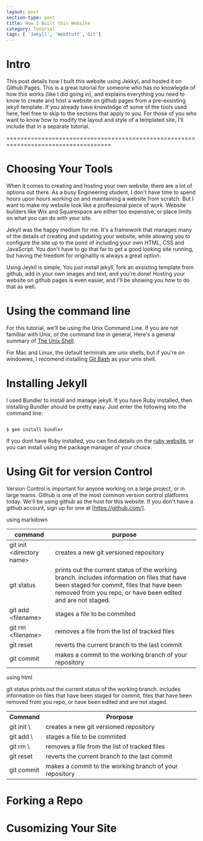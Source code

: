 ```yaml
---
layout: post
section-type: post
title: How I Built this Website
category: Tutorial
tags: [ 'Jekyll', 'WebStuff','Git']
---
```


# Intro

This post details how I built this website using Jekkyl, and hosted it on Github Pages. This is a great tutorial for someone who has no knowlegde of how this works (like I did going in), and explains everything you need to know to create and host a website on github pages from a pre-exsisting jekyll template. If you already have knowledge of some of the tools used here, feel free to skip to the sections that apply to you. For those of you who want to know how to modify the layout and style of a templated site, I'll include that in a separate tutorial.

====================================================================================


# Choosing Your Tools

When it comes to creating and hosting your own website, there are a lot of options out there. As a busy Engineering student, I don't have time to spend hours upon hours working on and maintaining a website from scratch. But I want to make my website look like a proffesional piece of work. Website builders like Wix and Squarespace are either too expensive, or place limits on what you can do with your site.

Jekyll was the happy medium for me. It's a framework that manages many of the details of creating and updating your website, while allowing you to configure the site up to the point of including your own HTML, CSS and JavaScript. You don't have to go that far to get a good looking site running, but having the freedom for originality is always a great option.  

Using Jeykll is simple, You just install jekyll, fork an exsisting template from github, add in your own images and text, and you're done! Hosting your website on github pages is even easier, and I'll be showing you how to do that as well.

# Using the command line

For this tutorial, we'll be using the Unix Command Line. If you are not familliar with Unix, or the command line in general, Here's a general summary of [The Unix Shell](https://swcarpentry.github.io/shell-novice/reference/). 

For Mac and Linux, the default terminals are unix shells, but if you're on windowws, I recomend installing [Git Bash](https://gitforwindows.org/) as your unix shell.

# Installing Jekyll

I used Bundler to install and manage jekyll. If you have Ruby installed, then installing Bundler should be pretty easy. Just enter the following into the command line:

<pre><code class='bash'>
$ gem install bundler
</code></pre>

If you dont have Ruby installed, you can find details on the [ruby website](https://www.ruby-lang.org/en/downloads/), or you can install using the package manager of your choice.

# Using Git for version Control

Version Control is important for anyone working on a large project, or in large teams. Github is one of the most common version control platforms today. We'll be using github as the host for this website. If you don't have a github account, sign up for one at [https://github.com/]. 

using markdown

| command                      | purpose                                |
|------------------------------|----------------------------------------|
|git init \<directory name\>   | creates a new git versioned repository |
|git status                    | prints out the current status of the working branch. includes information on files that have been staged for commit, files that have been removed from you repo, or have been edited and are not staged.|
| git add \<filename\>         | stages a file to be commited |
| git rm \<filename\>          | removes a file from the list of tracked files |
| git reset                    | reverts the current branch to the last commit |
| git commit                   | makes a commit to the working branch of your repository |

using html

<table style="width:100%">
    <tr>
        <th>Command</th>
        <th>Prorpose</th>
    </tr>
    <tr>
        <td>git init \<directory name\> </td>
        <td>creates a new git versioned repository</td>
    </tr>
    <tr>
    git status
    prints out the current status of the working branch. includes information on files that have been staged for commit, files that have been removed from you repo, or have been edited and are not staged.
    </tr>
    <tr>
        <td>git add \<filename\></td>
        <td>stages a file to be commited</td>
    </tr>
    <tr>
        <td>git rm \<filename\></td>
        <td>removes a file from the list of tracked files</td>
    </tr>
    <tr>
        <td>git reset</td>
        <td>reverts the current branch to the last commit</td>
    </tr>
    <tr>
        <td>git commit</td>
        <td>makes a commit to the working branch of your repository</td>
    </tr>
</table> 


# Forking a Repo


# Cusomizing Your Site